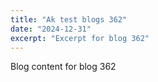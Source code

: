 ```yaml
---
title: "Ak test blogs 362"
date: "2024-12-31"
excerpt: "Excerpt for blog 362"
---
```


Blog content for blog 362